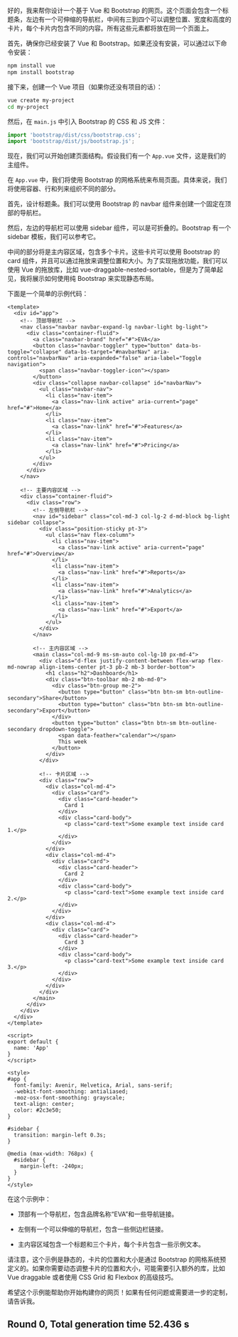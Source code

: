 好的，我来帮你设计一个基于 Vue 和 Bootstrap 的网页。这个页面会包含一个标题条，左边有一个可伸缩的导航栏，中间有三到四个可以调整位置、宽度和高度的卡片，每个卡片内包含不同的内容。所有这些元素都将放在同一个页面上。

首先，确保你已经安装了 Vue 和 Bootstrap。如果还没有安装，可以通过以下命令安装：

```bash
npm install vue
npm install bootstrap
```

接下来，创建一个 Vue 项目（如果你还没有项目的话）：

```bash
vue create my-project
cd my-project
```

然后，在 `main.js` 中引入 Bootstrap 的 CSS 和 JS 文件：

```javascript
import 'bootstrap/dist/css/bootstrap.css';
import 'bootstrap/dist/js/bootstrap.js';
```

现在，我们可以开始创建页面结构。假设我们有一个 `App.vue` 文件，这是我们的主组件。

在 `App.vue` 中，我们将使用 Bootstrap 的网格系统来布局页面。具体来说，我们将使用容器、行和列来组织不同的部分。

首先，设计标题条。我们可以使用 Bootstrap 的 navbar 组件来创建一个固定在顶部的导航栏。

然后，左边的导航栏可以使用 sidebar 组件，可以是可折叠的。Bootstrap 有一个 sidebar 模板，我们可以参考它。

中间的部分将是主内容区域，包含多个卡片。这些卡片可以使用 Bootstrap 的 card 组件，并且可以通过拖放来调整位置和大小。为了实现拖放功能，我们可以使用 Vue 的拖放库，比如 vue-draggable-nested-sortable，但是为了简单起见，我将展示如何使用纯 Bootstrap 来实现静态布局。

下面是一个简单的示例代码：

```vue
<template>
  <div id="app">
    <!-- 顶部导航栏 -->
    <nav class="navbar navbar-expand-lg navbar-light bg-light">
      <div class="container-fluid">
        <a class="navbar-brand" href="#">EVA</a>
        <button class="navbar-toggler" type="button" data-bs-toggle="collapse" data-bs-target="#navbarNav" aria-controls="navbarNav" aria-expanded="false" aria-label="Toggle navigation">
          <span class="navbar-toggler-icon"></span>
        </button>
        <div class="collapse navbar-collapse" id="navbarNav">
          <ul class="navbar-nav">
            <li class="nav-item">
              <a class="nav-link active" aria-current="page" href="#">Home</a>
            </li>
            <li class="nav-item">
              <a class="nav-link" href="#">Features</a>
            </li>
            <li class="nav-item">
              <a class="nav-link" href="#">Pricing</a>
            </li>
          </ul>
        </div>
      </div>
    </nav>

    <!-- 主要内容区域 -->
    <div class="container-fluid">
      <div class="row">
        <!-- 左侧导航栏 -->
        <nav id="sidebar" class="col-md-3 col-lg-2 d-md-block bg-light sidebar collapse">
          <div class="position-sticky pt-3">
            <ul class="nav flex-column">
              <li class="nav-item">
                <a class="nav-link active" aria-current="page" href="#">Overview</a>
              </li>
              <li class="nav-item">
                <a class="nav-link" href="#">Reports</a>
              </li>
              <li class="nav-item">
                <a class="nav-link" href="#">Analytics</a>
              </li>
              <li class="nav-item">
                <a class="nav-link" href="#">Export</a>
              </li>
            </ul>
          </div>
        </nav>

        <!-- 主内容区域 -->
        <main class="col-md-9 ms-sm-auto col-lg-10 px-md-4">
          <div class="d-flex justify-content-between flex-wrap flex-md-nowrap align-items-center pt-3 pb-2 mb-3 border-bottom">
            <h1 class="h2">Dashboard</h1>
            <div class="btn-toolbar mb-2 mb-md-0">
              <div class="btn-group me-2">
                <button type="button" class="btn btn-sm btn-outline-secondary">Share</button>
                <button type="button" class="btn btn-sm btn-outline-secondary">Export</button>
              </div>
              <button type="button" class="btn btn-sm btn-outline-secondary dropdown-toggle">
                <span data-feather="calendar"></span>
                This week
              </button>
            </div>
          </div>

          <!-- 卡片区域 -->
          <div class="row">
            <div class="col-md-4">
              <div class="card">
                <div class="card-header">
                  Card 1
                </div>
                <div class="card-body">
                  <p class="card-text">Some example text inside card 1.</p>
                </div>
              </div>
            </div>
            <div class="col-md-4">
              <div class="card">
                <div class="card-header">
                  Card 2
                </div>
                <div class="card-body">
                  <p class="card-text">Some example text inside card 2.</p>
                </div>
              </div>
            </div>
            <div class="col-md-4">
              <div class="card">
                <div class="card-header">
                  Card 3
                </div>
                <div class="card-body">
                  <p class="card-text">Some example text inside card 3.</p>
                </div>
              </div>
            </div>
          </div>
        </main>
      </div>
    </div>
  </div>
</template>

<script>
export default {
  name: 'App'
}
</script>

<style>
#app {
  font-family: Avenir, Helvetica, Arial, sans-serif;
  -webkit-font-smoothing: antialiased;
  -moz-osx-font-smoothing: grayscale;
  text-align: center;
  color: #2c3e50;
}

#sidebar {
  transition: margin-left 0.3s;
}

@media (max-width: 768px) {
  #sidebar {
    margin-left: -240px;
  }
}
</style>
```

在这个示例中：

- 顶部有一个导航栏，包含品牌名称“EVA”和一些导航链接。

- 左侧有一个可以伸缩的导航栏，包含一些侧边栏链接。

- 主内容区域包含一个标题和三个卡片，每个卡片包含一些示例文本。

请注意，这个示例是静态的，卡片的位置和大小是通过 Bootstrap 的网格系统预定义的。如果你需要动态调整卡片的位置和大小，可能需要引入额外的库，比如 Vue draggable 或者使用 CSS Grid 和 Flexbox 的高级技巧。

希望这个示例能帮助你开始构建你的网页！如果有任何问题或需要进一步的定制，请告诉我。


Round 0, Total generation time 52.436 s
--------------------------

